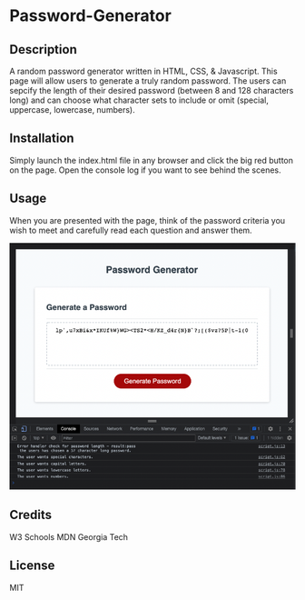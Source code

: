# Password-Generator

## Description

A random password generator written in HTML, CSS, &amp; Javascript. This page will allow users to generate a truly random password. The users can sepcify the length of their desired password (between 8 and 128 characters long) and can choose what character sets to include or omit (special, uppercase, lowercase, numbers).

## Installation

Simply launch the index.html file in any browser and click the big red button on the page. Open the console log if you want to see behind the scenes.

## Usage

When you are presented with the page, think of the password criteria you wish to meet and carefully read each question and answer them.

![A Screenshot of the result of using the application](./readme-Images/PassGen-screenshot.png
)

## Credits

W3 Schools
MDN
Georgia Tech

## License

MIT